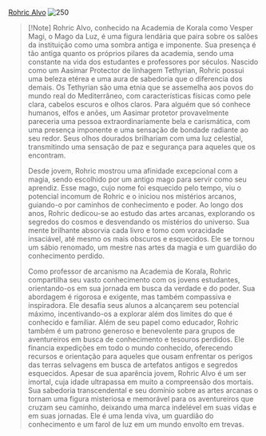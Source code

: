 

[Rohric Alvo](https://i.pinimg.com/564x/92/43/c8/9243c8ec7d8530479347642f09e440cf.jpg)
![250](https://i.pinimg.com/564x/92/43/c8/9243c8ec7d8530479347642f09e440cf.jpg)


> [!Note] Rohric Alvo, 
> conhecido na Academia de Korala como Vesper Magi, o Mago da Luz, é uma figura lendária que paira sobre os salões da instituição como uma sombra antiga e imponente. Sua presença é tão antiga quanto os próprios pilares da academia, sendo uma constante na vida dos estudantes e professores por séculos. Nascido como um Aasimar Protector de linhagem Tethyrian, Rohric possui uma beleza etérea e uma aura de sabedoria que o diferencia dos demais. Os Tethyrian são uma etnia que se assemelha aos povos do mundo real do Mediterrâneo, com características físicas como pele clara, cabelos escuros e olhos claros. Para alguém que só conhece humanos, elfos e anões, um Aasimar protetor provavelmente pareceria uma pessoa extraordinariamente bela e carismática, com uma presença imponente e uma sensação de bondade radiante ao seu redor. Seus olhos dourados brilhariam com uma luz celestial, transmitindo uma sensação de paz e segurança para aqueles que os encontram. 
> 
> Desde jovem, Rohric mostrou uma afinidade excepcional com a magia, sendo escolhido por um antigo mago para servir como seu aprendiz. Esse mago, cujo nome foi esquecido pelo tempo, viu o potencial incomum de Rohric e o iniciou nos mistérios arcanos, guiando-o por caminhos de conhecimento e poder. Ao longo dos anos, Rohric dedicou-se ao estudo das artes arcanas, explorando os segredos do cosmos e desvendando os mistérios do universo. Sua mente brilhante absorvia cada livro e tomo com voracidade insaciável, até mesmo os mais obscuros e esquecidos. Ele se tornou um sábio renomado, um mestre nas artes da magia e um guardião do conhecimento perdido.
> 
> Como professor de arcanismo na Academia de Korala, Rohric compartilha seu vasto conhecimento com os jovens estudantes, orientando-os em sua jornada em busca da verdade e do poder. Sua abordagem é rigorosa e exigente, mas também compassiva e inspiradora. Ele desafia seus alunos a alcançarem seu potencial máximo, incentivando-os a explorar além dos limites do que é conhecido e familiar. Além de seu papel como educador, Rohric também é um patrono generoso e benevolente para grupos de aventureiros em busca de conhecimento e tesouros perdidos. Ele financia expedições em todo o mundo conhecido, oferecendo recursos e orientação para aqueles que ousam enfrentar os perigos das terras selvagens em busca de artefatos antigos e segredos esquecidos. Apesar de sua aparência jovem, Rohric Alvo é um ser imortal, cuja idade ultrapassa em muito a compreensão dos mortais. Sua sabedoria transcendental e seu domínio sobre as artes arcanas o tornam uma figura misteriosa e memorável para os aventureiros que cruzam seu caminho, deixando uma marca indelével em suas vidas e em suas jornadas. Ele é uma lenda viva, um guardião do conhecimento e um farol de luz em um mundo envolto em trevas.